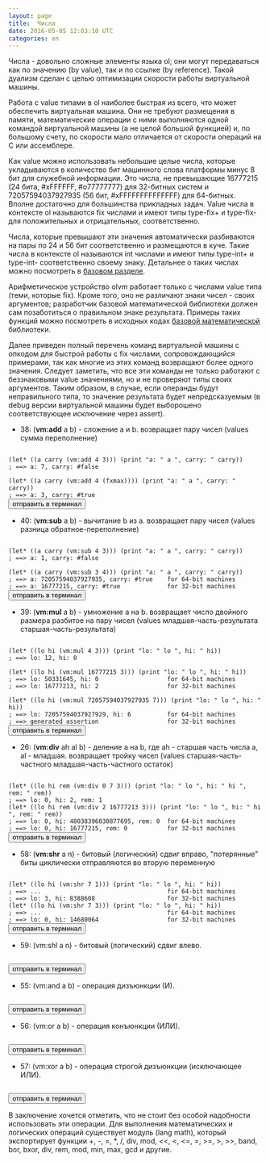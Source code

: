 ```yaml
---
layout: page
title:  Числа
date: 2016-05-05 12:03:10 UTC
categories: en
---
```


   Числа - довольно сложные элементы языка ol; они могут передаваться как по значению (by value), так и по ссылке (by reference). Такой дуализм сделан с целью оптимизации скорости работы виртуальной машины.

   Работа с value типами в ol наиболее быстрая из всего, что может обеспечить виртуальная машина. Они не требуют размещения в памяти, математические операции с ними выполняются одной командой виртуальной машины (а не целой большой функцией) и, по большому счету, по скорости мало отличается от скорости операций на C или ассемблере.

   Как value можно использовать небольшие целые числа, которые укладываются в количество бит машинного слова платформы минус 8 бит для служебной информации. Это числа, не превышающие 16777215 (24 бита, #xFFFFFF, #o77777777) для 32-битных систем и 72057594037927935 (56 бит, #xFFFFFFFFFFFFFF) для 64-битных. Вполне достаточно для большинства прикладных задач. Value числа в контексте ol называются fix числами и имеют типы type-fix+ и type-fix- для положительных и отрицательных, соответственно. 
   
   Числа, которые превышают эти значения автоматически разбиваются на пары по 24 и 56 бит соответственно и размещаются в куче. Такие числа в контексте ol называются int числами и имеют типы type-int+ и type-int- соответственно своему знаку. Детальнее о таких числах можно посмотреть в [базовом разделе](?ru/basic-concepts). 

   Арифметическое устройство olvm работает только с числами value типа (теми, которые fix). Кроме того, оно не различают знаки чисел - своих аргументов; разработчик базовой математической библиотеки должен сам позаботиться о правильном знаке результата. Примеры таких функций можно посмотреть в исходных кодах [базовой математической](https://github.com/yuriy-chumak/OL/blob/master/owl/math.scm) библиотеки.

   Далее приведен полный перечень команд виртуальной машины с опкодом для быстрой работы с fix числами, сопровождающийся примерами, так как многие из этих команд возвращают более одного значения. Следует заметить, что все эти команды не только работают с беззнаковыми value значениями, но и не проверяют типы своих аргументов. Таким образом, в случае, если операнды будут неправильного типа, то значение результата будет непредсказуемым (в debug версии виртуальной машины будет выборошено соответствующее исключение через assert).
   

* 38: (**vm:add** a b) - сложение a и b. возвращает пару чисел (values сумма переполнение)
<pre><code id="add" data-language="scheme">
(let* ((a carry (vm:add 4 3))) (print "a: " a ", carry: " carry))
; ==> a: 7, carry: #false

(let* ((a carry (vm:add 4 (fxmax)))) (print "a: " a ", carry: " carry))
; ==> a: 3, carry: #true
</code><button class="doit" onclick="doit(add.textContent)">отправить в терминал</button></pre>

* 40: (**vm:sub** a b) - вычитание b из a. возвращает пару чисел (values разница обратное-переполнение)
<pre><code id="sub" data-language="scheme">
(let* ((a carry (vm:sub 4 3))) (print "a: " a ", carry: " carry))
; ==> a: 1, carry: #false

(let* ((a carry (vm:sub 3 4))) (print "a: " a ", carry: " carry))
; ==> a: 72057594037927935, carry: #true    for 64-bit machines
; ==> a: 16777215, carry: #true             for 32-bit machines
</code><button class="doit" onclick="doit(sub.textContent)">отправить в терминал</button></pre>

* 39: (**vm:mul** a b) - умножение a на b. возвращает число двойного размера разбитое на пару чисел (values младшая-часть-результата старшая-часть-результата)
<pre><code id="mul" data-language="scheme">
(let* ((lo hi (vm:mul 4 3))) (print "lo: " lo ", hi: " hi))
; ==> lo: 12, hi: 0

(let* ((lo hi (vm:mul 16777215 3))) (print "lo: " lo ", hi: " hi))
; ==> lo: 50331645, hi: 0                   for 64-bit machines
; ==> lo: 16777213, hi: 2                   for 32-bit machines

(let* ((lo hi (vm:mul 72057594037927935 7))) (print "lo: " lo ", hi: " hi))
; ==> lo: 72057594037927929, hi: 6          for 64-bit machines
; ==> generated assertion                   for 32-bit machines
</code><button class="doit" onclick="doit(mul.textContent)">отправить в терминал</button></pre>

* 26: (**vm:div** ah al b) - деление a на b, где ah - старшая часть числа a, al - младшая. возвращает тройку чисел (values старшая-часть-частного младшая-часть-частного остаток)
<pre><code id="div" data-language="scheme">
(let* ((lo hi rem (vm:div 0 7 3))) (print "lo: " lo ", hi: " hi ", rem: " rem))
; ==> lo: 0, hi: 2, rem: 1
(let* ((lo hi rem (vm:div 2 16777213 3))) (print "lo: " lo ", hi: " hi ", rem: " rem))
; ==> lo: 0, hi: 48038396030877695, rem: 0  for 64-bit machines
; ==> lo: 0, hi: 16777215, rem: 0           for 32-bit machines
</code><button class="doit" onclick="doit(div.textContent)">отправить в терминал</button></pre>

* 58: (**vm:shr** a n) - битовый (логический) сдвиг вправо, "потерянные" биты циклически отправляются во вторую переменную
<pre><code id="shr" data-language="scheme">
(let* ((lo hi (vm:shr 7 1))) (print "lo: " lo ", hi: " hi))
; ==> ...                                   fir 64-bit machines
; ==> lo: 3, hi: 8388608                    for 32-bit machines
(let* ((lo hi (vm:shr 7 3))) (print "lo: " lo ", hi: " hi))
; ==> ...                                   fir 64-bit machines
; ==> lo: 0, hi: 14680064                   for 32-bit machines
</code><button class="doit" onclick="doit(shr.textContent)">отправить в терминал</button></pre>

* 59: (vm:shl a n) - битовый (логический) сдвиг влево.
<pre><code id="shl" data-language="scheme">
</code><button class="doit" onclick="doit(shl.textContent)">отправить в терминал</button></pre>

* 55: (vm:and a b) - операция дизъюнкции (И).
<pre><code id="and" data-language="scheme">
</code><button class="doit" onclick="doit(and.textContent)">отправить в терминал</button></pre>

* 56: (vm:or a b) - операция конъюнкции (ИЛИ).
<pre><code id="or" data-language="scheme">
</code><button class="doit" onclick="doit(or.textContent)">отправить в терминал</button></pre>

* 57: (vm:xor a b) - операция строгой дизъюнкции (исключающее ИЛИ).
<pre><code id="xor" data-language="scheme">
</code><button class="doit" onclick="doit(xor.textContent)">отправить в терминал</button></pre>

   В заключение хочется отметить, что не стоит без особой надобности использовать эти операции. Для выполнения математических и логических операций существует модуль (lang math), который экспортирует функции +, -, =, *, /, div, mod, \<<, <, <=, =, >=, >, \>>, band, bor, bxor, div, rem, mod, min, max, gcd и другие. 